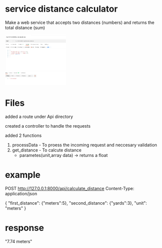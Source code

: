 # service distance calculator
Make a web service that accepts two distances (numbers) and returns the total distance (sum)

<img src="distance_calculator/img.png" width="200"/>

# Files
added a route under Api directory

created a controller to handle the requests

added 2 functions
 
1. processData - To proess the incoming request and neccesary validation
2. get_distance - To calcute distance
	- parametes(unit,array data) -> returns a float
	
# example
POST http://127.0.0.1:8000/api/calculate_distance
Content-Type: application/json

{
  "first_distance": {"meters":5},
  "second_distance": {"yards":3},
  "unit": "meters"
}

# response	
"7.74 meters"
	

